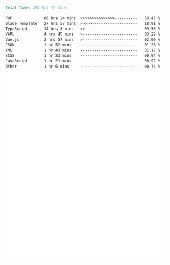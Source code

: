 <!--START_SECTION:waka-->

```markdown
Total Time: 146 hrs 47 mins

PHP              86 hrs 24 mins  >>>>>>>>>>>>>>>----------   58.43 %
Blade Template   27 hrs 57 mins  >>>>>--------------------   18.91 %
TypeScript       14 hrs 3 mins   >>-----------------------   09.50 %
YAML             4 hrs 45 mins   >------------------------   03.22 %
Vue.js           2 hrs 57 mins   >------------------------   02.00 %
JSON             1 hr 52 mins    -------------------------   01.26 %
XML              1 hr 43 mins    -------------------------   01.17 %
SCSS             1 hr 23 mins    -------------------------   00.94 %
JavaScript       1 hr 21 mins    -------------------------   00.92 %
Other            1 hr 6 mins     -------------------------   00.74 %
```

<!--END_SECTION:waka-->
<p align="center">
    <img src="https://raw.githubusercontent.com/rjp2525/rjp2525/output/generated/overview.svg">
    <img src="https://raw.githubusercontent.com/rjp2525/rjp2525/output/generated/languages.svg">
</p>
